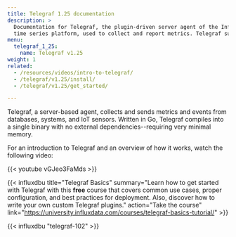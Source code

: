 ```yaml
---
title: Telegraf 1.25 documentation
description: >
  Documentation for Telegraf, the plugin-driven server agent of the InfluxData
  time series platform, used to collect and report metrics. Telegraf supports four categories of plugins -- input, output, aggregator, and processor.
menu:
  telegraf_1_25:
    name: Telegraf v1.25
weight: 1
related:
  - /resources/videos/intro-to-telegraf/
  - /telegraf/v1.25/install/
  - /telegraf/v1.25/get_started/ 

---
```


Telegraf, a server-based agent, collects and sends metrics and events from databases, systems, and IoT sensors.
Written in Go, Telegraf compiles into a single binary with no external dependencies--requiring very minimal memory.

For an introduction to Telegraf and an overview of how it works, watch the following video:

{{< youtube vGJeo3FaMds >}}

{{< influxdbu title="Telegraf Basics" summary="Learn how to get started with Telegraf with this **free** course that covers common use cases, proper configuration, and best practices for deployment. Also, discover how to write your own custom Telegraf plugins." action="Take the course" link="https://university.influxdata.com/courses/telegraf-basics-tutorial/" >}}

{{< influxdbu "telegraf-102" >}}
